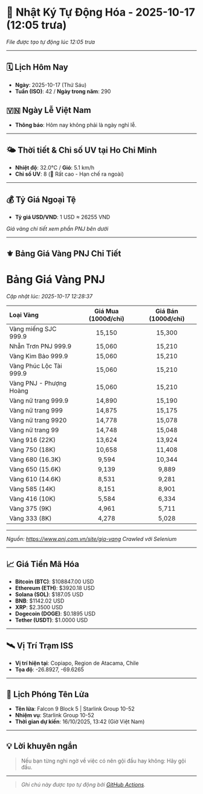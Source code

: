 # 🚀 Nhật Ký Tự Động Hóa - 2025-10-17 (12:05 trưa)

*File được tạo tự động lúc 12:05 trưa*

---
<!-- CALENDAR-MODULE -->
## 🗓️ Lịch Hôm Nay
- **Ngày**: 2025-10-17 (Thứ Sáu)
- **Tuần (ISO)**: 42 / **Ngày trong năm**: 290

<!-- HOLIDAY-MODULE -->
## 🇻🇳 Ngày Lễ Việt Nam
- **Thông báo**: Hôm nay không phải là ngày nghỉ lễ.

---
<!-- WEATHER-UV-MODULE -->
## 🌤️ Thời tiết & Chỉ số UV tại Ho Chi Minh
- **Nhiệt độ**: 32.0°C / **Gió**: 5.1 km/h
- **Chỉ số UV**: 8 (🔴 Rất cao - Hạn chế ra ngoài)

---
<!-- FINANCE-MODULE -->
## 💰 Tỷ Giá Ngoại Tệ
- **Tỷ giá USD/VND**: 1 USD ≈ 26255 VND

*Giá vàng chi tiết xem phần PNJ bên dưới*

---
<!-- PNJ-GOLD-MODULE -->
## ⚜️ Bảng Giá Vàng PNJ Chi Tiết

# Bảng Giá Vàng PNJ
*Cập nhật lúc: 2025-10-17 12:28:37*

| Loại Vàng | Giá Mua (1000đ/chỉ) | Giá Bán (1000đ/chỉ) |
|:---|:---:|:---:|
| Vàng miếng SJC 999.9 | 15,150 | 15,300 |
| Nhẫn Trơn PNJ 999.9 | 15,060 | 15,210 |
| Vàng Kim Bảo 999.9 | 15,060 | 15,210 |
| Vàng Phúc Lộc Tài 999.9 | 15,060 | 15,210 |
| Vàng PNJ - Phượng Hoàng | 15,060 | 15,210 |
| Vàng nữ trang 999.9 | 14,890 | 15,190 |
| Vàng nữ trang 999 | 14,875 | 15,175 |
| Vàng nữ trang 9920 | 14,778 | 15,078 |
| Vàng nữ trang 99 | 14,748 | 15,048 |
| Vàng 916 (22K) | 13,624 | 13,924 |
| Vàng 750 (18K) | 10,658 | 11,408 |
| Vàng 680 (16.3K) | 9,594 | 10,344 |
| Vàng 650 (15.6K) | 9,139 | 9,889 |
| Vàng 610 (14.6K) | 8,531 | 9,281 |
| Vàng 585 (14K) | 8,151 | 8,901 |
| Vàng 416 (10K) | 5,584 | 6,334 |
| Vàng 375 (9K) | 4,961 | 5,711 |
| Vàng 333 (8K) | 4,278 | 5,028 |

---
*Nguồn: https://www.pnj.com.vn/site/gia-vang*
*Crawled với Selenium*

---
<!-- CRYPTO-MODULE -->
## 📈 Giá Tiền Mã Hóa
- **Bitcoin (BTC)**: $108847.00 USD
- **Ethereum (ETH)**: $3920.18 USD
- **Solana (SOL)**: $187.05 USD
- **BNB**: $1142.02 USD
- **XRP**: $2.3500 USD
- **Dogecoin (DOGE)**: $0.1895 USD
- **Tether (USDT)**: $1.0000 USD

---
<!-- ISS-MODULE -->
## 🛰️ Vị Trí Trạm ISS
- **Vị trí hiện tại**: Copiapo, Region de Atacama, Chile
- **Tọa độ**: -26.8927, -69.6265

---
<!-- LAUNCH-MODULE -->
## 🚀 Lịch Phóng Tên Lửa
- **Tên lửa**: Falcon 9 Block 5 | Starlink Group 10-52
- **Nhiệm vụ**: Starlink Group 10-52
- **Thời gian dự kiến**: 16/10/2025, 13:42 (Giờ Việt Nam)

---
<!-- ADVICE-MODULE -->
## 💡 Lời khuyên ngắn
> Nếu bạn từng nghi ngờ về việc có nên gội đầu hay không: Hãy gội đầu.

---
<!-- FOOTER-MODULE -->
> *Ghi chú này được tạo tự động bởi [GitHub Actions](https://github.com/features/actions).*
